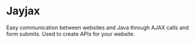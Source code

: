 Jayjax
======

Easy communication between websites and Java through AJAX calls and form submits. Used to create APIs for your website.

